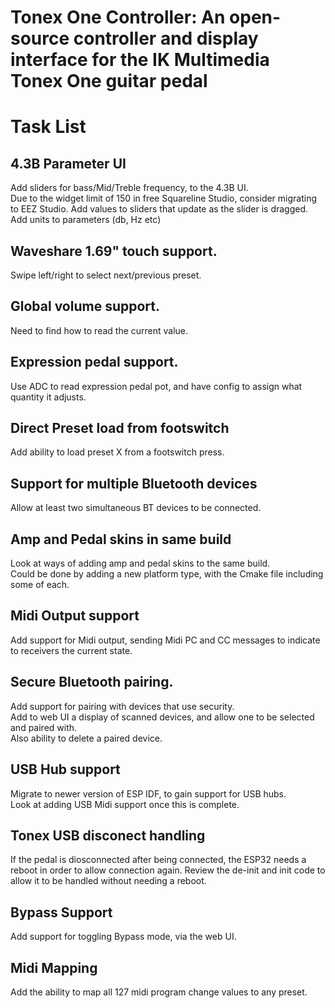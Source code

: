 # Tonex One Controller: An open-source controller and display interface for the IK Multimedia Tonex One guitar pedal
# Task List

## 4.3B Parameter UI
Add sliders for bass/Mid/Treble frequency, to the 4.3B UI.<br>
Due to the widget limit of 150 in free Squareline Studio, consider migrating to EEZ Studio.
Add values to sliders that update as the slider is dragged.
Add units to parameters (db, Hz etc)

## Waveshare 1.69" touch support. 
Swipe left/right to select next/previous preset.

## Global volume support. 
 Need to find how to read the current value. 

## Expression pedal support. 
Use ADC to read expression pedal pot, and have config to assign what quantity it adjusts.

## Direct Preset load from footswitch 
Add ability to load preset X from a footswitch press.<br> 

## Support for multiple Bluetooth devices 
Allow at least two simultaneous BT devices to be connected.

## Amp and Pedal skins in same build
Look at ways of adding amp and pedal skins to the same build.<br>
Could be done by adding a new platform type, with the Cmake file including some of each.

## Midi Output support
Add support for Midi output, sending Midi PC and CC messages to indicate to receivers the current state.

## Secure Bluetooth pairing. 
Add support for pairing with devices that use security.<br>
Add to web UI a display of scanned devices, and allow one to be selected and paired with.<br>
Also ability to delete a paired device.

## USB Hub support
Migrate to newer version of ESP IDF, to gain support for USB hubs.<br>
Look at adding USB Midi support once this is complete.

## Tonex USB disconect handling
If the pedal is diosconnected after being connected, the ESP32 needs a reboot in order to allow connection again.
Review the de-init and init code to allow it to be handled without needing a reboot.

## Bypass Support 
Add support for toggling Bypass mode, via the web UI. 

## Midi Mapping
Add the ability to map all 127 midi program change values to any preset. 

